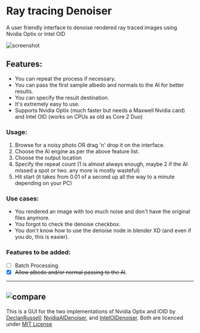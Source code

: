 # Ray tracing Denoiser
A user friendly interface to denoise rendered ray traced images using Nvidia Optix or Intel OID

![screenshot](https://user-images.githubusercontent.com/20252333/185997472-aeac3cc2-ebf6-4387-9aa1-b77e3a3e3c17.png)

## Features:
 - You can repeat the process if necessary.
 - You can pass the first sample albedo and normals to the AI for better results.
 - You can specify the result destination.
 - It's extremely easy to use.
 - Supports Nvidia Optix (much faster but needs a Maxwell Nvidia card) and Intel OID (works on CPUs as old as Core 2 Duo)
### Usage:
1. Browse for a noisy photo OR drag 'n' drop it on the interface.
2. Choose the AI engine as per the above feature list.
3. Choose the output location
4. Specify the repeat count (1 is almost always enough, maybe 2 if the AI missed a spot or two. any more is mostly wasteful)
5. Hit start (it takes from 0.01 of a second up all the way to a minute depending on your PC)
### Use cases:
 - You rendered an image with too much noise and don't have the original files anymore.
 - You forgot to check the denoise checkbox.
 - You don't know how to use the denoise node in blender XD (and even if you do, this is easier).
### Features to be added:
- [ ] Batch Processing.
- [x] ~~Allow albedo and/or normal passing to the AI~~.
-------
![compare](https://user-images.githubusercontent.com/20252333/173801710-60e5b9e6-62d0-444b-8429-685a175dc03b.png)
-------
This is a GUI for the two implementations of Nvidia Optix and IOID by [DeclanRussell](https://github.com/DeclanRussell); [NvidiaAIDenoiser](https://github.com/DeclanRussell/NvidiaAIDenoiser), and [IntelOIDenoiser](https://github.com/DeclanRussell/IntelOIDenoiser).
Both are licenced under [MIT License](https://mit-license.org/)
